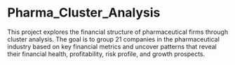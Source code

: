 # Pharma_Cluster_Analysis
This project explores the financial structure of pharmaceutical firms through cluster analysis. The goal is to group 21 companies in the pharmaceutical industry based on key financial metrics and uncover patterns that reveal their financial health, profitability, risk profile, and growth prospects.

